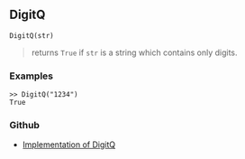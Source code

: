 ## DigitQ

```
DigitQ(str)
```

> returns `True` if `str` is a string which contains only digits.

### Examples

```
>> DigitQ("1234")
True
```
### Github
* [Implementation of DigitQ](https://github.com/axkr/symja_android_library/blob/master/symja_android_library/matheclipse-core/src/main/java/org/matheclipse/core/builtin/PredicateQ.java#L316) 
